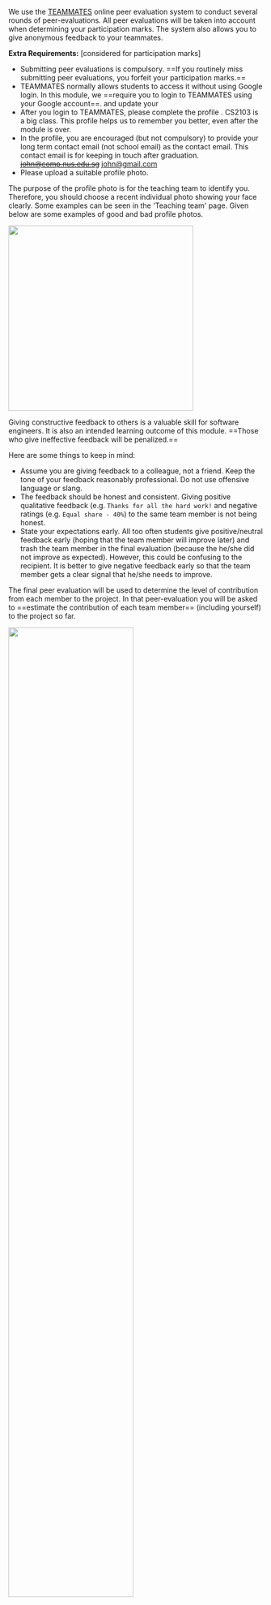 We use the [TEAMMATES](http://teammatesv4.appspot.com/) online peer evaluation system to conduct several rounds of peer-evaluations.
All peer evaluations will be taken into account when determining your participation marks. The system also allows you to give anonymous feedback to your teammates.

<span id="extra-requirements">

**Extra Requirements:** [considered for participation marks]

  *   Submitting peer evaluations is compulsory. ==If you routinely miss submitting peer evaluations, you forfeit your participation marks.==
  *   TEAMMATES normally allows students to access it without using Google login. In this module, we ==require you to login to TEAMMATES using your Google account==. and update your
  *   After you login to TEAMMATES, please complete the profile . CS2103 is a big class. This profile helps us to remember you better, even after the module is over.
  *   In the profile, you are encouraged (but not compulsory) to provide your long term contact email (not school email) as the contact email. This contact email is for keeping in touch after graduation.
  ~~john@comp.nus.edu.sg~~ john@gmail.com
  *   Please upload a suitable profile photo.

  <Panel header="Choosing a profile photo" class="book" expandable>

The purpose of the profile photo is for the teaching team to identify you. Therefore, you should choose a recent individual photo showing your face clearly. Some examples can be seen in the 'Teaching team' page. Given below are some examples of good and bad profile photos.

<img src="{{baseUrl}}/handbook/images/profilephotos.png" style="width: 365.33px">
    
  </Panel>

</span>

<span id="giving-peer-feedback">

Giving constructive feedback to others is a valuable skill for software engineers. It is also an intended learning outcome of this module. ==Those who give ineffective feedback will be penalized.==

  Here are some things to keep in mind:

  *   Assume you are giving feedback to a colleague, not a friend. Keep the tone of your feedback reasonably professional. Do not use offensive language or slang.
  *   The feedback should be honest and consistent. Giving positive qualitative feedback (e.g. `Thanks for all the hard work!` and negative ratings (e.g. `Equal share - 40%`) to the same team member is not being honest.
  *   State your expectations early. All too often students give positive/neutral feedback early (hoping that the team member will improve later) and trash the team member in the final evaluation (because the he/she did not improve as expected). However, this could be confusing to the recipient. It is better to give negative feedback early so that the team member gets a clear signal that he/she needs to improve.

</span>

The final peer evaluation will be used to determine the level of contribution from each member to the project. In that peer-evaluation you will be asked to ==estimate the contribution of each team member== (including yourself) to the project so far.

<img src="{{baseUrl}}/handbook/images/peer evaluations.png" width="70%">

==Final peer evaluation affects your grade==in the following way:

*   If there is a general consensus about how much each one contributed, we award grades based on the contribution levels submitted through the peer evaluation. i.e., if everyone agrees you did more than others, you get more marks.
*   If there are significant discrepancies in the peer evaluations (e.g., you say you did an [equal share + 20%] while your team says you did an [equal share - 10%]), we will investigate further before finalizing project marks. For such teams, we are likely to request some or all members to ==submit an additional individual report== to itemize and quantify the contribution to the project. ==Overclaimers will be penalized.== Please do not claim high just to ‘see how’.

Peer evaluations are ==not visible to undergraduate tutors.==

==If you disagree with the team’s opinion==, i.e., you think the perceived contribution is significantly different from what you actually contributed, you can help us grade you fairly by submitting an individual report (‘individual report’ is explained under V0.5 deliverables).

Keep in mind the contribution numbers reported by TEAMMATES are based on team member perceptions and may not reflect your real contribution. ==We use those numbers primarily to identify cases that need further investigation.==

You may ==ignore minor variations== in the contribution numbers reported by TEAMMATES. For example, the difference between [Equal share] and [Equal share - 2%] is not significant and can very well be due to rounding off within the system.

Also keep in mind that it is human nature for one to downplay the value of contributions from others when one’s own contribution is being compared to that of others. As a result, it is common for the ‘perceived contribution’ to be somewhat lower than what you actually did.

If you are unhappy about the peer-feedback received and would like to make your views known to the team, please allow at least one day to lapse before you fire off a response email. You are likely to respond more rationally when you had some time to think it over. Also keep in mind that we do take note of how well you handle such a situation. You need to act professionally when facing conflicting views, opposition, and even deliberate sabotage.

<table class="two-column-content">

<tbody>

<tr>

<td>

A final note on this issue :

==Please be sincere about how much you can do from the beginning==, rather than let your team members figure it out over the long run. Tell them how much you can do and what kind of work you are willing to do. If you are not open about it, they will still figure it out at the end; they will still report it (via the peer-evaluations), and your score will be adjusted all the same. Being open about it on the other hand can save everyone a lot of frustrations, unpleasantness, and bitterness.</td>

<td width="410px"><img src="{{baseUrl}}/handbook/images/png_peer.png" width="400px"></td>

</tr>

</tbody>

</table>

